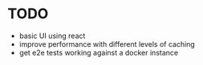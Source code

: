 # TODO

- basic UI using react
- improve performance with different levels of caching
- get e2e tests working against a docker instance
